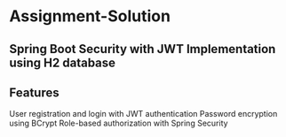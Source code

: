 # Assignment-Solution
## Spring Boot Security with JWT Implementation using H2 database

## Features
User registration and login with JWT authentication
Password encryption using BCrypt
Role-based authorization with Spring Security

